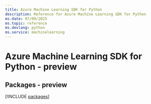 ```yaml
---
title: Azure Machine Learning SDK for Python
description: Reference for Azure Machine Learning SDK for Python
ms.date: 07/09/2025
ms.topic: reference
ms.devlang: python
ms.service: machinelearning
---
```

# Azure Machine Learning SDK for Python - preview
## Packages - preview
[!INCLUDE [packages](machine-learning-index.md)]